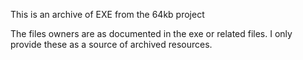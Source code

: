 This is an archive of EXE from the 64kb project

The files owners are as documented in the exe or related files. I only provide these as a source of archived resources.
